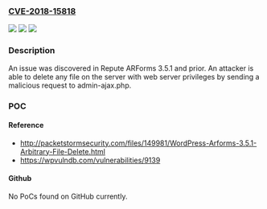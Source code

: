 ### [CVE-2018-15818](https://cve.mitre.org/cgi-bin/cvename.cgi?name=CVE-2018-15818)
![](https://img.shields.io/static/v1?label=Product&message=n%2Fa&color=blue)
![](https://img.shields.io/static/v1?label=Version&message=n%2Fa&color=blue)
![](https://img.shields.io/static/v1?label=Vulnerability&message=n%2Fa&color=brighgreen)

### Description

An issue was discovered in Repute ARForms 3.5.1 and prior. An attacker is able to delete any file on the server with web server privileges by sending a malicious request to admin-ajax.php.

### POC

#### Reference
- http://packetstormsecurity.com/files/149981/WordPress-Arforms-3.5.1-Arbitrary-File-Delete.html
- https://wpvulndb.com/vulnerabilities/9139

#### Github
No PoCs found on GitHub currently.

